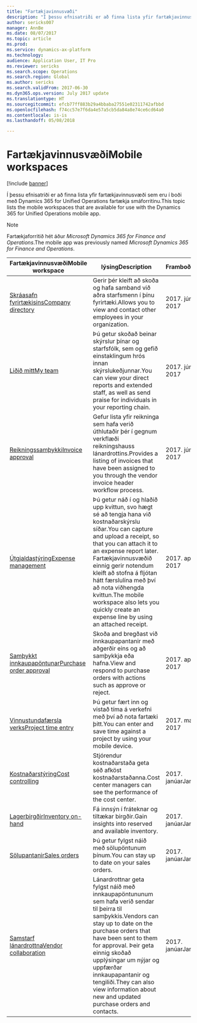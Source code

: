 ```yaml
---
title: "Fartækjavinnusvæði"
description: "Í þessu efnisatriði er að finna lista yfir fartækjavinnusvæði sem eru í boði."
author: sericks007
manager: AnnBe
ms.date: 08/07/2017
ms.topic: article
ms.prod: 
ms.service: dynamics-ax-platform
ms.technology: 
audience: Application User, IT Pro
ms.reviewer: sericks
ms.search.scope: Operations
ms.search.region: Global
ms.author: sericks
ms.search.validFrom: 2017-06-30
ms.dyn365.ops.version: July 2017 update
ms.translationtype: HT
ms.sourcegitcommit: efcb77ff883b29a4bbaba27551e02311742afbbd
ms.openlocfilehash: f74cc57e7f6da4e57a5cb5da84a8e74ce6cd64a0
ms.contentlocale: is-is
ms.lasthandoff: 05/08/2018

---
```


# <a name="mobile-workspaces"></a><span data-ttu-id="d610a-103">Fartækjavinnusvæði</span><span class="sxs-lookup"><span data-stu-id="d610a-103">Mobile workspaces</span></span>

[!include [banner](../includes/banner.md)]

<span data-ttu-id="d610a-104">Í þessu efnisatriði er að finna lista yfir fartækjavinnusvæði sem eru í boði með Dynamics 365 for Unified Operations fartækja smáforritinu.</span><span class="sxs-lookup"><span data-stu-id="d610a-104">This topic lists the mobile workspaces that are available for use with the Dynamics 365 for Unified Operations mobile app.</span></span>

> [!NOTE]
> <span data-ttu-id="d610a-105">Fartækjaforritið hét áður *Microsoft Dynamics 365 for Finance and Operations*.</span><span class="sxs-lookup"><span data-stu-id="d610a-105">The mobile app was previously named *Microsoft Dynamics 365 for Finance and Operations*.</span></span>

| <span data-ttu-id="d610a-106">Fartækjavinnusvæði</span><span class="sxs-lookup"><span data-stu-id="d610a-106">Mobile workspace</span></span>     | <span data-ttu-id="d610a-107">lýsing</span><span class="sxs-lookup"><span data-stu-id="d610a-107">Description</span></span>   | <span data-ttu-id="d610a-108">Framboð</span><span class="sxs-lookup"><span data-stu-id="d610a-108">Availability</span></span>   |
|----------------------|---------------|--------------|
|[<span data-ttu-id="d610a-109">Skráasafn fyrirtækisins</span><span class="sxs-lookup"><span data-stu-id="d610a-109">Company directory</span></span>](company-directory-mobile-workspace.md)| <span data-ttu-id="d610a-110">Gerir þér kleift að skoða og hafa samband við aðra starfsmenn í þínu fyrirtæki.</span><span class="sxs-lookup"><span data-stu-id="d610a-110">Allows you to view and contact other employees in your organization.</span></span>| <span data-ttu-id="d610a-111">2017. júní</span><span class="sxs-lookup"><span data-stu-id="d610a-111">June 2017</span></span> |    
|[<span data-ttu-id="d610a-112">Liðið mitt</span><span class="sxs-lookup"><span data-stu-id="d610a-112">My team</span></span>](manager-self-service-mobile-workspace.md)| <span data-ttu-id="d610a-113">Þú getur skoðað beinar skýrslur þínar og starfsfólk, sem og gefið einstaklingum hrós innan skýrslukeðjunnar.</span><span class="sxs-lookup"><span data-stu-id="d610a-113">You can view your direct reports and extended staff, as well as send praise for individuals in your reporting chain.</span></span>|<span data-ttu-id="d610a-114">2017. júní</span><span class="sxs-lookup"><span data-stu-id="d610a-114">June 2017</span></span> |     
|[<span data-ttu-id="d610a-115">Reikningssamþykki</span><span class="sxs-lookup"><span data-stu-id="d610a-115">Invoice approval</span></span>](invoice-approval-mobile-workspace.md)| <span data-ttu-id="d610a-116">Gefur lista yfir reikninga sem hafa verið úthlutaðir þér í gegnum verkflæði reikningshauss lánardrottins.</span><span class="sxs-lookup"><span data-stu-id="d610a-116">Provides a listing of invoices that have been assigned to you through the vendor invoice header workflow process.</span></span>| <span data-ttu-id="d610a-117">2017. júní</span><span class="sxs-lookup"><span data-stu-id="d610a-117">June 2017</span></span>   |
| [<span data-ttu-id="d610a-118">Útgjaldastýring</span><span class="sxs-lookup"><span data-stu-id="d610a-118">Expense management</span></span>](../../financials/expense-management/expense-management-mobile-workspace.md) | <span data-ttu-id="d610a-119">Þú getur náð í og hlaðið upp kvittun, svo hægt sé að tengja hana við kostnaðarskýrslu síðar.</span><span class="sxs-lookup"><span data-stu-id="d610a-119">You can capture and upload a receipt, so that you can attach it to an expense report later.</span></span> <span data-ttu-id="d610a-120">Fartækjavinnusvæðið einnig gerir notendum kleift að stofna á fljótan hátt færslulína með því að nota viðhengda kvittun.</span><span class="sxs-lookup"><span data-stu-id="d610a-120">The mobile workspace also lets you quickly create an expense line by using an attached receipt.</span></span> | <span data-ttu-id="d610a-121">2017. apríl</span><span class="sxs-lookup"><span data-stu-id="d610a-121">April 2017</span></span> |
| [<span data-ttu-id="d610a-122">Samþykkt innkaupapöntunar</span><span class="sxs-lookup"><span data-stu-id="d610a-122">Purchase order approval</span></span>](../../supply-chain/procurement/purchase-order-mobile-workspace.md) | <span data-ttu-id="d610a-123">Skoða and bregðast við innkaupapantanir með aðgerðir eins og að samþykkja eða hafna.</span><span class="sxs-lookup"><span data-stu-id="d610a-123">View and respond to purchase orders with actions such as approve or reject.</span></span> | <span data-ttu-id="d610a-124">2017. apríl</span><span class="sxs-lookup"><span data-stu-id="d610a-124">April 2017</span></span> |
| [<span data-ttu-id="d610a-125">Vinnustundafærsla verks</span><span class="sxs-lookup"><span data-stu-id="d610a-125">Project time entry</span></span>](../../financials/project-management/project-time-entry-mobile-workspace.md) | <span data-ttu-id="d610a-126">Þú getur fært inn og vistað tíma á verkefni með því að nota fartæki þitt.</span><span class="sxs-lookup"><span data-stu-id="d610a-126">You can enter and save time against a project by using your mobile device.</span></span> | <span data-ttu-id="d610a-127">2017. mars</span><span class="sxs-lookup"><span data-stu-id="d610a-127">March 2017</span></span> |
| [<span data-ttu-id="d610a-128">Kostnaðarstýring</span><span class="sxs-lookup"><span data-stu-id="d610a-128">Cost controlling</span></span>](../../financials/cost-accounting/cost-controlling-mobile-workspace.md)     | <span data-ttu-id="d610a-129">Stjórendur kostnaðarstaða geta séð afköst kostnaðarstaðanna.</span><span class="sxs-lookup"><span data-stu-id="d610a-129">Cost center managers can see the performance of the cost center.</span></span>                                                                                               |  <span data-ttu-id="d610a-130">2017. janúar</span><span class="sxs-lookup"><span data-stu-id="d610a-130">January 2017</span></span>        |
| [<span data-ttu-id="d610a-131">Lagerbirgðir</span><span class="sxs-lookup"><span data-stu-id="d610a-131">Inventory on-hand</span></span>](../../supply-chain/inventory/inventory-on-hand-mobile-workspace.md)    | <span data-ttu-id="d610a-132">Fá innsýn í fráteknar og tiltækar birgðir.</span><span class="sxs-lookup"><span data-stu-id="d610a-132">Gain insights into reserved and available inventory.</span></span>                                                                                                    |   <span data-ttu-id="d610a-133">2017. janúar</span><span class="sxs-lookup"><span data-stu-id="d610a-133">January 2017</span></span>       |
| [<span data-ttu-id="d610a-134">Sölupantanir</span><span class="sxs-lookup"><span data-stu-id="d610a-134">Sales orders</span></span>](../../supply-chain/sales-marketing/sales-orders-mobile-workspace.md)         | <span data-ttu-id="d610a-135">Þú getur fylgst náið með sölupöntunum þínum.</span><span class="sxs-lookup"><span data-stu-id="d610a-135">You can stay up to date on your sales orders.</span></span>                                                                                                                          |  <span data-ttu-id="d610a-136">2017. janúar</span><span class="sxs-lookup"><span data-stu-id="d610a-136">January 2017</span></span>                  |
| [<span data-ttu-id="d610a-137">Samstarf lánardrottna</span><span class="sxs-lookup"><span data-stu-id="d610a-137">Vendor collaboration</span></span>](../../supply-chain/procurement/vendor-collaboration-mobile-workspace.md) | <span data-ttu-id="d610a-138">Lánardrottnar geta fylgst náið með innkaupapöntununum sem hafa verið sendar til þeirra til samþykkis.</span><span class="sxs-lookup"><span data-stu-id="d610a-138">Vendors can stay up to date on the purchase orders that have been sent to them for approval.</span></span> <span data-ttu-id="d610a-139">Þeir geta einnig skoðað upplýsingar um nýjar og uppfærðar innkaupapantanir og tengiliði.</span><span class="sxs-lookup"><span data-stu-id="d610a-139">They can also view information about new and updated purchase orders and contacts.</span></span> |<span data-ttu-id="d610a-140">2017. janúar</span><span class="sxs-lookup"><span data-stu-id="d610a-140">January 2017</span></span>    |


